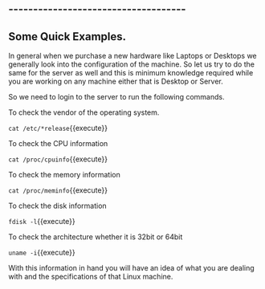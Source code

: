 ## ------------------------------------
## Some Quick Examples.

In general when we purchase a new hardware like Laptops or Desktops we generally look into the configuration of the machine. So let us try to do the same for the server as well and this is minimum knowledge required while you are working on any machine either that is Desktop or Server.


So we need to login to the server to run the following commands.

To check the vendor of the operating system.

`cat /etc/*release`{{execute}} 

To check the CPU information

`cat /proc/cpuinfo`{{execute}}

To check the memory information 

`cat /proc/meminfo`{{execute}}

To check the disk information

`fdisk -l`{{execute}}

To check the architecture whether it is 32bit or 64bit

`uname -i`{{execute}}

With this information in hand you will have an idea of what you are dealing with and the specifications of that Linux machine.
